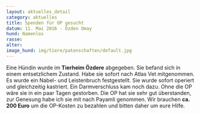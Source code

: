 ```yaml
---
layout: aktuelles_detail
category: aktuelles
title: Spenden für OP gesucht
datum: 11. Mai 2016 - Özden Omay
hund: Namenlos
rasse:
alter:
image_hund: img/tiere/patenschaften/default.jpg
---
```


Eine Hündin wurde im **Tierheim Özdere** abgegeben. Sie befand sich in einem entsetzlichem Zustand.
Habe sie sofort nach Atlas Vet mitgenommen. Es wurde ein Nabel- und Leistenbruch festgestellt.
Sie wurde sofort operiert und gleichzeitig kastriert. Ein Darmverschluss kam noch dazu.
Ohne die OP wäre sie in ein paar Tagen gestorben.
Die OP hat sie sehr gut überstanden, zur Genesung habe ich sie mit nach Payamli genommen. Wir brauchen **ca. 200 Euro** um die OP-Kosten zu bezahlen und bitten daher um eure Hilfe.
